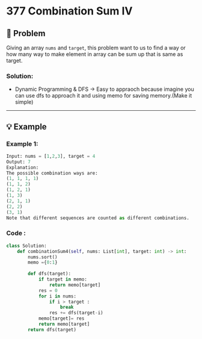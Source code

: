 # 377 Combination Sum IV

## 📝 Problem

Giving an array `nums` and ```target```, this problem want to us to find a way or how many way to make element in array can be sum up that is same as target.

### **Solution**:

- Dynamic Programming & DFS -> Easy to appraoch because imagine you can use dfs to approach it and using memo for saving memory.(Make it simple)

---

## 💡 Example

### **Example 1**:

```python
Input: nums = [1,2,3], target = 4
Output: 7
Explanation:
The possible combination ways are:
(1, 1, 1, 1)
(1, 1, 2)
(1, 2, 1)
(1, 3)
(2, 1, 1)
(2, 2)
(3, 1)
Note that different sequences are counted as different combinations.
```
### **Code** :

```python
class Solution:
    def combinationSum4(self, nums: List[int], target: int) -> int:
        nums.sort()
        memo ={0:1}
        
        def dfs(target):
            if target in memo:
                return memo[target]
            res = 0 
            for i in nums:
                if i > target : 
                    break 
                res += dfs(target-i)
            memo[target]= res
            return memo[target]
        return dfs(target)
```



